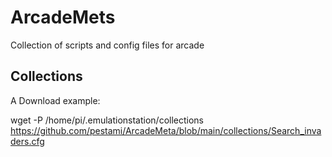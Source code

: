 # ArcadeMets 

Collection of scripts and config files for arcade  

## Collections  

A Download example:

wget -P /home/pi/.emulationstation/collections https://github.com/pestami/ArcadeMeta/blob/main/collections/Search_invaders.cfg





